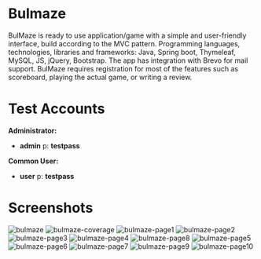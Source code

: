 # Bulmaze

BulMaze is ready to use application/game with a simple and user-friendly interface, build according to the MVC pattern. 
Programming languages, technologies, libraries and frameworks: Java, Spring boot, Thymeleaf, MySQL, JS, jQuery, Bootstrap. The app has integration with Brevo for mail support.
BulMaze requires registration for most of the features such as scoreboard, playing the actual game, or writing a review.

# Test Accounts
**Administrator:** 

- **admin** p: **testpass**

**Common User:** 

- **user** p: **testpass**

# Screenshots
![bulmaze](https://github.com/MartinKrystev/bulmaze/assets/81164364/d23fe4f1-3219-4efa-99b9-e55cb4e16eff)
![bulmaze-coverage](https://github.com/MartinKrystev/bulmaze/assets/81164364/2434da7e-03e8-41d1-91c7-8b0e27643d3f)
![bulmaze-page1](https://github.com/MartinKrystev/bulmaze/assets/81164364/458f8352-3caf-4547-ac57-2e812f6980f5)
![bulmaze-page2](https://github.com/MartinKrystev/bulmaze/assets/81164364/f43c2f26-89eb-4feb-99e1-d3d274bed144)
![bulmaze-page3](https://github.com/MartinKrystev/bulmaze/assets/81164364/a8b16e56-58aa-43f3-9365-f308ad460f17)
![bulmaze-page4](https://github.com/MartinKrystev/bulmaze/assets/81164364/d085f44c-c940-4cdb-8bce-1430107888fb)
![bulmaze-page8](https://github.com/MartinKrystev/bulmaze/assets/81164364/bfd4e5a8-365e-4e5f-b12d-b1588b984e1a)
![bulmaze-page5](https://github.com/MartinKrystev/bulmaze/assets/81164364/edb6b431-a2e6-43c6-9509-60ad28e39d65)
![bulmaze-page6](https://github.com/MartinKrystev/bulmaze/assets/81164364/7d30db4d-6b8b-4a5b-9298-8d38f75567e9)
![bulmaze-page7](https://github.com/MartinKrystev/bulmaze/assets/81164364/bf557ff9-7840-4984-893e-635fbc18144a)
![bulmaze-page9](https://github.com/MartinKrystev/bulmaze/assets/81164364/46c61d00-b5ef-4c0e-88f5-5435f672cb0c)
![bulmaze-page10](https://github.com/MartinKrystev/bulmaze/assets/81164364/527872dc-36da-42a2-ab9a-427ce94a8845)













